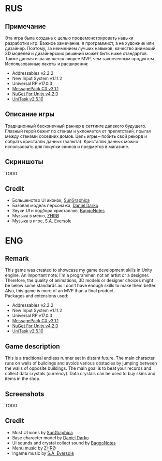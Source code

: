 # RUS
## Примечание
Эта игра была создана с целью продемонстрировать навыки разработки игр. Важное замечание: я программист, а не художник или дизайнер. Поэтому, за неимением лучших навыков, качество анимаций, 3D моделей и дизайнерских решений может быть ниже стандартов. Также данная игра является скорее MVP, чем законченным продуктом.
<br> Использованные пакеты и расширения:
- Addressables v2.2.2
- New Input System v1.11.2
- Universal RP v17.0.3
- [MessagePack C# v3.1.1](https://github.com/MessagePack-CSharp/MessagePack-CSharp)
- [NuGet For Unity v4.2.0](https://github.com/GlitchEnzo/NuGetForUnity)
- [UniTask v2.5.10](https://github.com/Cysharp/UniTask)
## Описание игры
Традиционный бесконечный раннер в сеттинге далекого будущего. Главный герой бежит по стенам и уклоняется от препятствий, прыгая между стенами соседних домов. Цель игры – побить свой рекорд и собрать кристаллы данных (валюта). Кристаллы данных можно использовать для покупки скинов и предметов в магазине.
## Скриншоты
TODO
## Credit
- Большенство UI иконок, [SunGraphica](https://sungraphica.itch.io)
- Базовая модель персонажа, [Daniel Darko](https://sketchfab.com/danieldarko)
- Звуки UI и подбора кристаллов, [BaggoNotes](https://freesound.org/people/BaggoNotes/)
- Музыка в меню, [ZHRØ](https://freesound.org/people/ZHRØ/)
- Музыка в игре, [S.A. Eversole](https://freesound.org/people/StephieQueen/)
# ENG
## Remark
This game was created to showcase my game development skills in Unity engine. An important note: I'm a programmer, not an artist or a designer. Therefore, the quality of animations, 3D models or designer choices might be below some standards as I don't have enough skills to make them better. Also, this game is more of an MVP than a final product.
<br> Packages and extensions used:
- Addressables v2.2.2
- New Input System v1.11.2
- Universal RP v17.0.3
- [MessagePack C# v3.1.1](https://github.com/MessagePack-CSharp/MessagePack-CSharp)
- [NuGet For Unity v4.2.0](https://github.com/GlitchEnzo/NuGetForUnity)
- [UniTask v2.5.10](https://github.com/Cysharp/UniTask)
## Game description
This is a traditional endless runner set in distant future. The main character runs on walls of buildings and avoids various obstacles by jumping between the walls of opposite buildings. The main goal is to beat your records and collect data crystals (currency). Data crystals can be used to buy skins and items in the shop.
## Screenshots
TODO
## Credit
- Most UI icons by [SunGraphica](https://sungraphica.itch.io)
- Base character model by [Daniel Darko](https://sketchfab.com/danieldarko)
- UI sounds and crystal collect sound by [BaggoNotes](https://freesound.org/people/BaggoNotes/)
- Menu music by [ZHRØ](https://freesound.org/people/ZHRØ/)
- Ingame music by [S.A. Eversole](https://freesound.org/people/StephieQueen/)